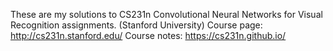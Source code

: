These are my solutions to CS231n Convolutional Neural Networks for Visual Recognition assignments. (Stanford University)
Course page: http://cs231n.stanford.edu/
Course notes: https://cs231n.github.io/

